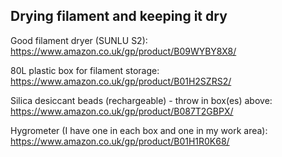 ## Drying filament and keeping it dry

Good filament dryer (SUNLU S2): https://www.amazon.co.uk/gp/product/B09WYBY8X8/

80L plastic box for filament storage: https://www.amazon.co.uk/gp/product/B01H2SZRS2/

Silica desiccant beads (rechargeable) - throw in box(es) above: https://www.amazon.co.uk/gp/product/B087T2GBPX/

Hygrometer (I have one in each box and one in my work area): https://www.amazon.co.uk/gp/product/B01H1R0K68/
